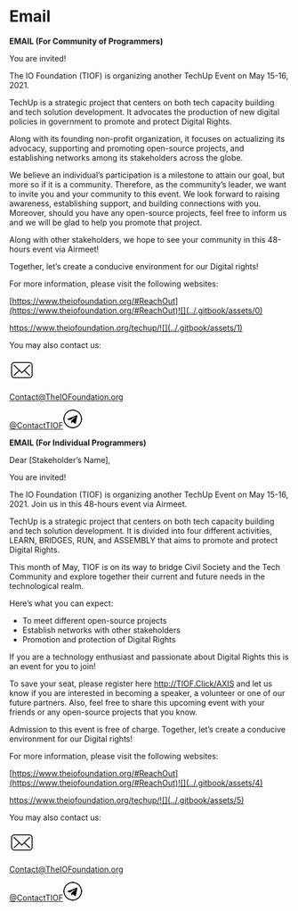 # Email

**EMAIL (For Community of Programmers)**

You are invited!

The IO Foundation (TIOF) is organizing another TechUp Event on May 15-16, 2021.&#x20;

TechUp is a strategic project that centers on both tech capacity building and tech solution development. It advocates the production of new digital policies in government to promote and protect Digital Rights.

Along with its founding non-profit organization, it focuses on actualizing its advocacy, supporting and promoting open-source projects, and establishing networks among its stakeholders across the globe.&#x20;

We believe an individual’s participation is a milestone to attain our goal, but more so if it is a community. Therefore, as the community’s leader, we want to invite you and your community to this event. We look forward to raising awareness, establishing support, and building connections with you. Moreover, should you have any open-source projects, feel free to inform us and we will be glad to help you promote that project.&#x20;

Along with other stakeholders, we hope to see your community in this 48-hours event via Airmeet!

Together, let’s create a conducive environment for our Digital rights!

For more information, please visit the following websites:

[https://www.theiofoundation.org/#ReachOut](https://www.theiofoundation.org/#ReachOut)![](../.gitbook/assets/0)

https://www.theiofoundation.org/techup/![](../.gitbook/assets/1)

You may also contact us:&#x20;

![](../.gitbook/assets/2)

Contact@TheIOFoundation.org&#x20;

[@ContactTIOF](https://telegram.me/ContactTIOF)![](../.gitbook/assets/3)

**EMAIL (For Individual Programmers)**

Dear \[Stakeholder’s Name],

You are invited!&#x20;

The IO Foundation (TIOF) is organizing another TechUp Event on May 15-16, 2021. Join us in this 48-hours event via Airmeet.&#x20;

TechUp is a strategic project that centers on both tech capacity building and tech solution development. It is divided into four different activities, LEARN, BRIDGES, RUN, and ASSEMBLY that aims to promote and protect Digital Rights.

This month of May, TIOF is on its way to bridge Civil Society and the Tech Community and explore together their current and future needs in the technological realm.

Here’s what you can expect:

* To meet different open-source projects&#x20;
* Establish networks with other stakeholders
* Promotion and protection of Digital Rights

If you are a technology enthusiast and passionate about Digital Rights this is an event for you to join!

To save your seat, please register here http://TIOF.Click/AXIS  and let us know if you are interested in becoming a speaker, a volunteer or one of our future partners. Also, feel free to share this upcoming event with your friends or any open-source projects that you know.

Admission to this event is free of charge. Together, let’s create a conducive environment for our Digital rights!

For more information, please visit the following websites:

[https://www.theiofoundation.org/#ReachOut](https://www.theiofoundation.org/#ReachOut)![](../.gitbook/assets/4)

https://www.theiofoundation.org/techup/![](../.gitbook/assets/5)

You may also contact us:&#x20;

![](../.gitbook/assets/6)

Contact@TheIOFoundation.org&#x20;

[@ContactTIOF](https://telegram.me/ContactTIOF)![](../.gitbook/assets/7)
